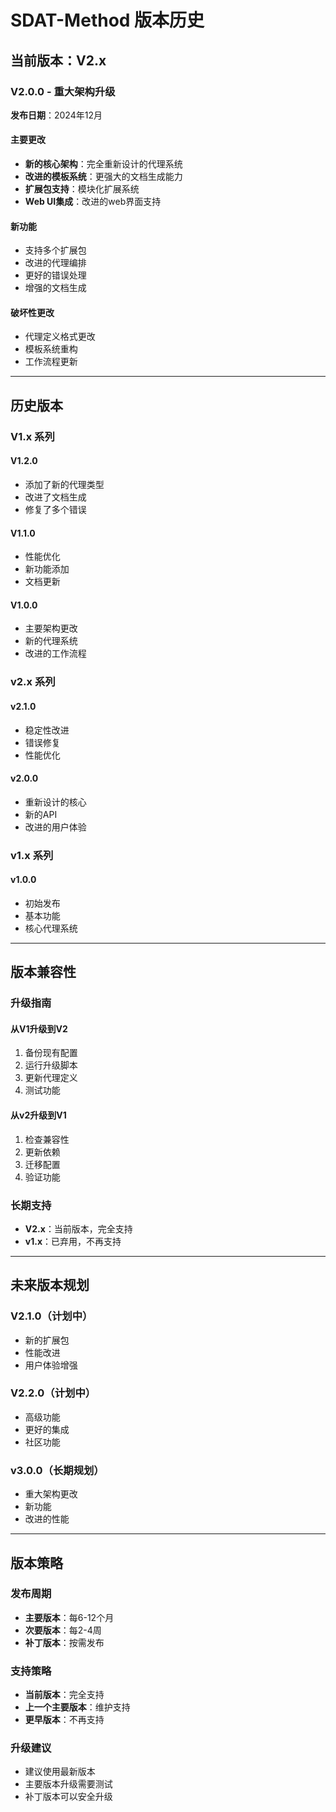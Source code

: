 # SDAT-Method 版本历史

## 当前版本：V2.x

### V2.0.0 - 重大架构升级

**发布日期**：2024年12月

#### 主要更改

- **新的核心架构**：完全重新设计的代理系统
- **改进的模板系统**：更强大的文档生成能力
- **扩展包支持**：模块化扩展系统
- **Web UI集成**：改进的web界面支持

#### 新功能

- 支持多个扩展包
- 改进的代理编排
- 更好的错误处理
- 增强的文档生成

#### 破坏性更改

- 代理定义格式更改
- 模板系统重构
- 工作流程更新

---

## 历史版本

### V1.x 系列

#### V1.2.0

- 添加了新的代理类型
- 改进了文档生成
- 修复了多个错误

#### V1.1.0

- 性能优化
- 新功能添加
- 文档更新

#### V1.0.0

- 主要架构更改
- 新的代理系统
- 改进的工作流程

### v2.x 系列

#### v2.1.0

- 稳定性改进
- 错误修复
- 性能优化

#### v2.0.0

- 重新设计的核心
- 新的API
- 改进的用户体验

### v1.x 系列

#### v1.0.0

- 初始发布
- 基本功能
- 核心代理系统

---

## 版本兼容性

### 升级指南

#### 从V1升级到V2

1. 备份现有配置
2. 运行升级脚本
3. 更新代理定义
4. 测试功能

#### 从v2升级到V1

1. 检查兼容性
2. 更新依赖
3. 迁移配置
4. 验证功能

### 长期支持

- **V2.x**：当前版本，完全支持
- **v1.x**：已弃用，不再支持

---

## 未来版本规划

### V2.1.0（计划中）

- 新的扩展包
- 性能改进
- 用户体验增强

### V2.2.0（计划中）

- 高级功能
- 更好的集成
- 社区功能

### v3.0.0（长期规划）

- 重大架构更改
- 新功能
- 改进的性能

---

## 版本策略

### 发布周期

- **主要版本**：每6-12个月
- **次要版本**：每2-4周
- **补丁版本**：按需发布

### 支持策略

- **当前版本**：完全支持
- **上一个主要版本**：维护支持
- **更早版本**：不再支持

### 升级建议

- 建议使用最新版本
- 主要版本升级需要测试
- 补丁版本可以安全升级

